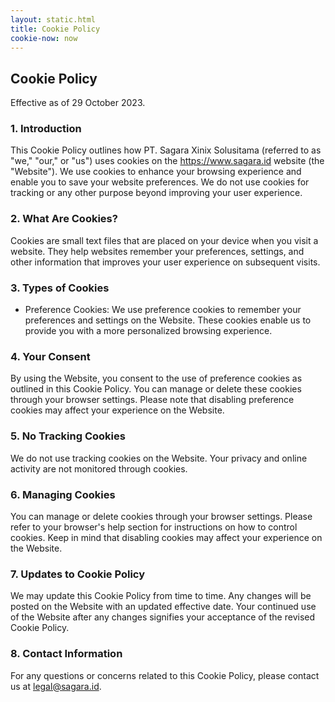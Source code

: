 ```yaml
---
layout: static.html
title: Cookie Policy
cookie-now: now
---
```


## Cookie Policy

Effective as of 29 October 2023.

### 1. Introduction

This Cookie Policy outlines how PT. Sagara Xinix Solusitama (referred to as "we," "our," or "us") uses cookies on the <https://www.sagara.id> website (the "Website"). We use cookies to enhance your browsing experience and enable you to save your website preferences. We do not use cookies for tracking or any other purpose beyond improving your user experience.

### 2. What Are Cookies?

Cookies are small text files that are placed on your device when you visit a website. They help websites remember your preferences, settings, and other information that improves your user experience on subsequent visits.

### 3. Types of Cookies

- Preference Cookies: We use preference cookies to remember your preferences and settings on the Website. These cookies enable us to provide you with a more personalized browsing experience.

### 4. Your Consent

By using the Website, you consent to the use of preference cookies as outlined in this Cookie Policy. You can manage or delete these cookies through your browser settings. Please note that disabling preference cookies may affect your experience on the Website.

### 5. No Tracking Cookies

We do not use tracking cookies on the Website. Your privacy and online activity are not monitored through cookies.

### 6. Managing Cookies

You can manage or delete cookies through your browser settings. Please refer to your browser's help section for instructions on how to control cookies. Keep in mind that disabling cookies may affect your experience on the Website.

### 7. Updates to Cookie Policy

We may update this Cookie Policy from time to time. Any changes will be posted on the Website with an updated effective date. Your continued use of the Website after any changes signifies your acceptance of the revised Cookie Policy.

### 8. Contact Information

For any questions or concerns related to this Cookie Policy, please contact us at <legal@sagara.id>.
